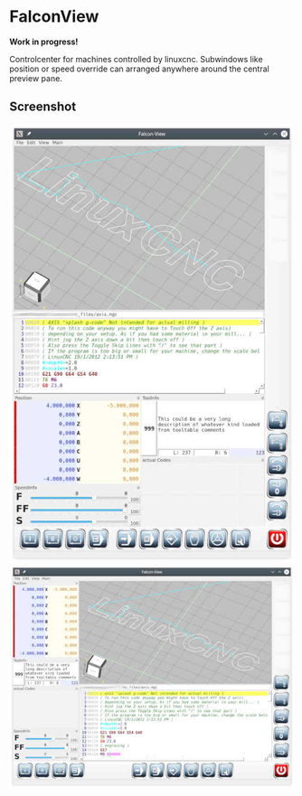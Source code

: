 # FalconView

**Work in progress!**

Controlcenter for machines controlled by linuxcnc. Subwindows like position or speed override can arranged anywhere around the central preview pane.

## Screenshot
[![vertical](sample/FalconView_V01s.jpg)](sample/FalconView_V01.jpg)
[![horizontal](sample/FalconView_H01s.jpg)](sample/FalconView_H01.jpg)

